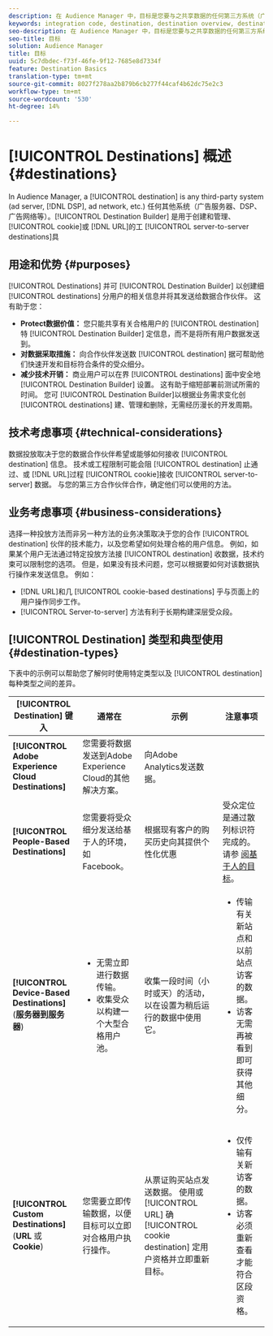 ```yaml
---
description: 在 Audience Manager 中，目标是您要与之共享数据的任何第三方系统（广告服务器、DSP、广告网络等）任何其他系统（广告服务器、DSP、广告网络等）。使用目标生成器工具创建和管理 Cookie、URL 或服务器到服务器目标。
keywords: integration code, destination, destination overview, destination, destination, destination, destination, destination, destination, destination, destination, destination, destination, destination
seo-description: 在 Audience Manager 中，目标是您要与之共享数据的任何第三方系统（广告服务器、DSP、广告网络等）任何其他系统（广告服务器、DSP、广告网络等）。目标生成器是用于创建和管理cookie、URL或服务器到服务器目标的工具。
seo-title: 目标
solution: Audience Manager
title: 目标
uuid: 5c7dbdec-f73f-46fe-9f12-7685e8d7334f
feature: Destination Basics
translation-type: tm+mt
source-git-commit: 8027f278aa2b879b6cb277f44caf4b62dc75e2c3
workflow-type: tm+mt
source-wordcount: '530'
ht-degree: 14%

---
```



# [!UICONTROL Destinations] 概述 {#destinations}

In Audience Manager, a [!UICONTROL destination] is any third-party system (ad server, [!DNL DSP], ad network, etc.) 任何其他系统（广告服务器、DSP、广告网络等）。[!UICONTROL Destination Builder] 是用于创建和管理、 [!UICONTROL cookie]或 [!DNL URL]的工 [!UICONTROL server-to-server destinations]具

## 用途和优势 {#purposes}

<!-- c_destinations.xml -->

[!UICONTROL Destinations] 并可 [!UICONTROL Destination Builder] 以创建细 [!UICONTROL destinations] 分用户的相关信息并将其发送给数据合作伙伴。 这有助于您：

* **Protect数据价值：** 您只能共享有关合格用户的 [!UICONTROL destination]特 [!UICONTROL Destination Builder] 定信息，而不是将所有用户数据发送到。
* **对数据采取措施：** 向合作伙伴发送数 [!UICONTROL destination] 据可帮助他们快速开发和目标符合条件的受众细分。
* **减少技术开销：** 商业用户可以在界 [!UICONTROL destinations] 面中安全地 [!UICONTROL Destination Builder] 设置。 这有助于缩短部署前测试所需的时间。 您可 [!UICONTROL Destination Builder]以根据业务需求变化创 [!UICONTROL destinations] 建、管理和删除，无需经历漫长的开发周期。

## 技术考虑事项 {#technical-considerations}

<!-- destination-delivery-methods.xml -->

数据投放取决于您的数据合作伙伴希望或能够如何接收 [!UICONTROL destination] 信息。 技术或工程限制可能会阻 [!UICONTROL destination] 止通过、或 [!DNL URL]过程 [!UICONTROL cookie]接收 [!UICONTROL server-to-server] 数据。 与您的第三方合作伙伴合作，确定他们可以使用的方法。

## 业务考虑事项 {#business-considerations}

选择一种投放方法而非另一种方法的业务决策取决于您的合作 [!UICONTROL destination] 伙伴的技术能力，以及您希望如何处理合格的用户信息。 例如，如果某个用户无法通过特定投放方法接 [!UICONTROL destination] 收数据，技术约束可以限制您的选项。 但是，如果没有技术问题，您可以根据要如何对该数据执行操作来发送信息。 例如：

* [!DNL URL]和几 [!UICONTROL cookie-based destinations] 乎与页面上的用户操作同步工作。
* [!UICONTROL Server-to-server] 方法有利于长期构建深层受众段。

## [!UICONTROL Destination] 类型和典型使用 {#destination-types}

下表中的示例可以帮助您了解何时使用特定类型以及 [!UICONTROL destination] 每种类型之间的差异。

| [!UICONTROL Destination] 键入 | 通常在 | 示例 | 注意事项 |
|--- |--- |--- |--- |
| **[!UICONTROL Adobe Experience Cloud Destinations]** | 您需要将数据发送到Adobe Experience Cloud的其他解决方案。 | 向Adobe Analytics发送数据。 |  |
| **[!UICONTROL People-Based Destinations]** | 您需要将受众细分发送给基于人的环境，如Facebook。 | 根据现有客户的购买历史向其提供个性化优惠 | 受众定位是通过散列标识符完成的。 请参 [阅基于人的目标](people-based-destinations-overview.md)。 |
| **[!UICONTROL Device-Based Destinations]** (**服务器到服务器**) | <ul><li>无需立即进行数据传输。</li><li>收集受众以构建一个大型合格用户池。</li></ul> | 收集一段时间（小时或天）的活动，以在设置为稍后运行的数据中使用它。 | <ul><li>传输有关新站点和以前站点访客的数据。 </li><li>访客无需再被看到即可获得其他细分。</li></ul> |
| **[!UICONTROL Custom Destinations]** (**URL** 或 **Cookie**) | 您需要立即传输数据，以便目标可以立即对合格用户执行操作。 | 从票证购买站点发送数据。 使用或 [!UICONTROL URL] 确 [!UICONTROL cookie destination] 定用户资格并立即重新目标。 | <ul><li>仅传输有关新访客的数据。 </li><li>访客必须重新查看才能符合区段资格。</li></ul> |
